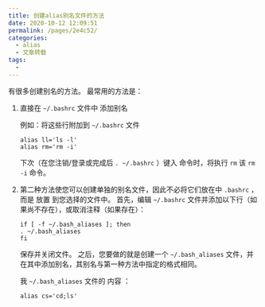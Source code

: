 ```yaml
---
title: 创建alias别名文件的方法
date: 2020-10-12 12:09:51
permalink: /pages/2e4c52/
categories:
  - alias
  - 文章转载
tags:
  - 
---
```

有很多创建别名的方法。 最常用的方法是：

1.  直接在 `~/.bashrc` 文件中 添加别名

    例如：将这些行附加到 `~/.bashrc` 文件

    ```
    alias ll='ls -l'
    alias rm='rm -i'
    ```

    下次（在您注销/登录或完成后 `. ~/.bashrc` ）键入 命令时，将执行 `rm` 该 `rm -i` 命令。

2.  第二种方法使您可以创建单独的别名文件，因此不必将它们放在中 `.bashrc` ，而是 放置 到您选择的文件中。 首先，编辑 `~/.bashrc` 文件并添加以下行（如果尚不存在），或取消注释（如果存在）：

    ```
    if [ -f ~/.bash_aliases ]; then
    . ~/.bash_aliases
    fi
    ```

    保存并关闭文件。 之后，您要做的就是创建一个 `~/.bash_aliases` 文件，并在其中添加别名，其别名与第一种方法中指定的格式相同。

    我 `~/.bash_aliases` 文件的 内容 ：

    ```
    alias cs='cd;ls'
    ```